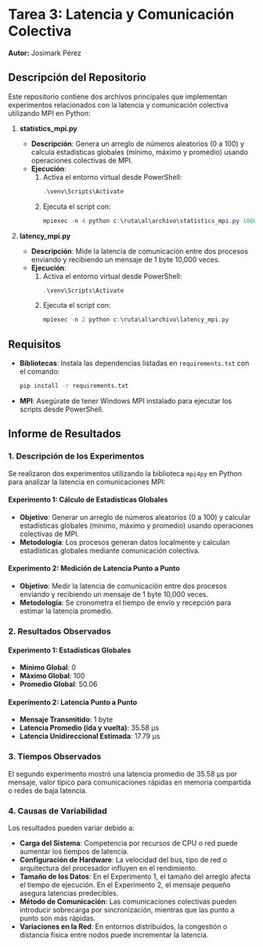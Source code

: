 # Tarea 3: Latencia y Comunicación Colectiva
**Autor:** Josimark Pérez

## Descripción del Repositorio
Este repositorio contiene dos archivos principales que implementan experimentos relacionados con la latencia y comunicación colectiva utilizando MPI en Python:

1. **statistics_mpi.py**  
   - **Descripción**: Genera un arreglo de números aleatorios (0 a 100) y calcula estadísticas globales (mínimo, máximo y promedio) usando operaciones colectivas de MPI.
   - **Ejecución**:  
     1. Activa el entorno virtual desde PowerShell:  
        ```powershell
        .\venv\Scripts\Activate
        ```
     2. Ejecuta el script con:  
        ```powershell
        mpiexec -n 4 python c:\ruta\al\archivo\statistics_mpi.py 1000000
        ```

2. **latency_mpi.py**  
   - **Descripción**: Mide la latencia de comunicación entre dos procesos enviando y recibiendo un mensaje de 1 byte 10,000 veces.  
   - **Ejecución**:  
     1. Activa el entorno virtual desde PowerShell:  
        ```powershell
        .\venv\Scripts\Activate
        ```
     2. Ejecuta el script con:  
        ```powershell
        mpiexec -n 2 python c:\ruta\al\archivo\latency_mpi.py
        ```

## Requisitos
- **Bibliotecas**: Instala las dependencias listadas en `requirements.txt` con el comando:  
  ```bash
  pip install -r requirements.txt
  ```
- **MPI**: Asegúrate de tener Windows MPI instalado para ejecutar los scripts desde PowerShell.

## Informe de Resultados

### 1. Descripción de los Experimentos
Se realizaron dos experimentos utilizando la biblioteca `mpi4py` en Python para analizar la latencia en comunicaciones MPI:

#### Experimento 1: Cálculo de Estadísticas Globales
- **Objetivo**: Generar un arreglo de números aleatorios (0 a 100) y calcular estadísticas globales (mínimo, máximo y promedio) usando operaciones colectivas de MPI.
- **Metodología**: Los procesos generan datos localmente y calculan estadísticas globales mediante comunicación colectiva.

#### Experimento 2: Medición de Latencia Punto a Punto
- **Objetivo**: Medir la latencia de comunicación entre dos procesos enviando y recibiendo un mensaje de 1 byte 10,000 veces.
- **Metodología**: Se cronometra el tiempo de envío y recepción para estimar la latencia promedio.

### 2. Resultados Observados

#### Experimento 1: Estadísticas Globales
- **Mínimo Global**: 0  
- **Máximo Global**: 100  
- **Promedio Global**: 50.06  

#### Experimento 2: Latencia Punto a Punto
- **Mensaje Transmitido**: 1 byte  
- **Latencia Promedio (ida y vuelta)**: 35.58 µs  
- **Latencia Unidireccional Estimada**: 17.79 µs  

### 3. Tiempos Observados
El segundo experimento mostró una latencia promedio de 35.58 µs por mensaje, valor típico para comunicaciones rápidas en memoria compartida o redes de baja latencia.

### 4. Causas de Variabilidad
Los resultados pueden variar debido a:

- **Carga del Sistema**: Competencia por recursos de CPU o red puede aumentar los tiempos de latencia.
- **Configuración de Hardware**: La velocidad del bus, tipo de red o arquitectura del procesador influyen en el rendimiento.
- **Tamaño de los Datos**: En el Experimento 1, el tamaño del arreglo afecta el tiempo de ejecución. En el Experimento 2, el mensaje pequeño asegura latencias predecibles.
- **Método de Comunicación**: Las comunicaciones colectivas pueden introducir sobrecarga por sincronización, mientras que las punto a punto son más rápidas.
- **Variaciones en la Red**: En entornos distribuidos, la congestión o distancia física entre nodos puede incrementar la latencia.


